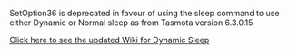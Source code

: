 SetOption36 is deprecated in favour of using the sleep command to use either Dynamic or Normal sleep as from Tasmota version 6.3.0.15.

[Click here to see the updated Wiki for Dynamic Sleep](https://github.com/arendst/Tasmota/wiki/Dynamic%20Sleep)
